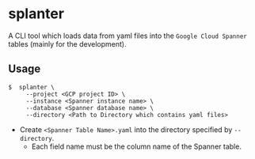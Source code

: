 # splanter

A CLI tool which loads data from yaml files into the `Google Cloud Spanner` tables (mainly for the development).

## Usage

```
$  splanter \
     --project <GCP project ID> \
     --instance <Spanner instance name> \
     --database <Spanner database name> \
     --directory <Path to Directory which contains yaml files>
```

-   Create `<Spanner Table Name>.yaml` into the directory specified by `--directory`.
    -   Each field name must be the column name of the Spanner table.
